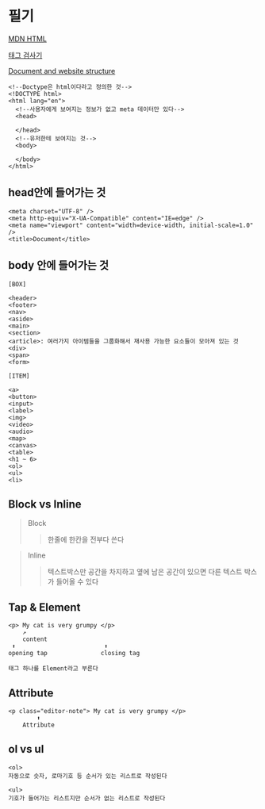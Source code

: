 # 필기

<a href="https://developer.mozilla.org/ko/docs/Web/HTML">MDN HTML</a>

<a href="https://validator.w3.org/">태그 검사기</a>

<a href="https://developer.mozilla.org/ko/docs/Learn/HTML/Introduction_to_HTML/Document_and_website_structure">Document and website structure</a>

```
<!--Doctype은 html이다라고 정의한 것-->
<!DOCTYPE html>
<html lang="en">
  <!--사용자에게 보여지는 정보가 없고 meta 데이터만 있다-->
  <head>
    
  </head>
  <!--유저한테 보여지는 것-->
  <body>
   
  </body>
</html>
```

## head안에 들어가는 것
```
<meta charset="UTF-8" />
<meta http-equiv="X-UA-Compatible" content="IE=edge" />
<meta name="viewport" content="width=device-width, initial-scale=1.0" />
<title>Document</title>
```

## body 안에 들어가는 것
```
[BOX]

<header>
<footer>
<nav>
<aside>
<main>
<section>
<article>: 여러가지 아이템들을 그룹화해서 재사용 가능한 요소들이 모아져 있는 것
<div>
<span>
<form>

[ITEM]

<a>
<button>
<input>
<label>
<img>
<video>
<audio>
<map>
<canvas>
<table>
<h1 ~ 6>
<ol>
<ul>
<li>
```

## Block vs Inline
>Block
>
>>한줄에 한칸을 전부다 쓴다

>Inline
>
>>텍스트박스만 공간을 차지하고 옆에 남은 공간이 있으면 다른 텍스트 박스가 들어올 수 있다

## Tap & Element
```
<p> My cat is very grumpy </p>
    ↗️
    content
 ⬆️                         ⬆️
opening tap               closing tag

태그 하나를 Element라고 부른다
```

## Attribute
```
<p class="editor-note"> My cat is very grumpy </p>
        ⬆️
    Attribute
```

## ol vs ul
```
<ol>
자동으로 숫자, 로마기호 등 순서가 있는 리스트로 작성된다

<ul>
기호가 들어가는 리스트지만 순서가 없는 리스트로 작성된다
```
